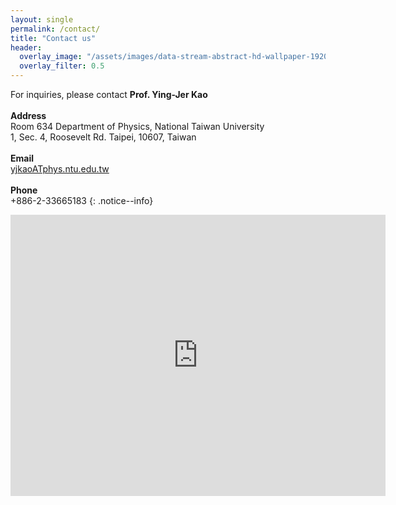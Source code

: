 ```yaml
---
layout: single
permalink: /contact/
title: "Contact us"
header:
  overlay_image: "/assets/images/data-stream-abstract-hd-wallpaper-1920x1080-2373.jpg"
  overlay_filter: 0.5
---
```


For inquiries, please contact  **Prof. Ying-Jer Kao**
<br>
<br>
**Address** <br>
Room 634
Department of Physics, National Taiwan University<br>
1, Sec. 4, Roosevelt Rd. Taipei, 10607, Taiwan
<br><br>
**Email** <br>
<a href="mailto:yjkao@phys.ntu.edu.tw" > yjkaoATphys.ntu.edu.tw </a> <br><br>
**Phone** <br>
+886-2-33665183
{: .notice--info}


<iframe src="https://www.google.com/maps/embed?pb=!1m18!1m12!1m3!1d3615.362417243132!2d121.53439581475877!3d25.021772044936014!2m3!1f0!2f0!3f0!3m2!1i1024!2i768!4f13.1!3m3!1m2!1s0x3442a9880445d3a3%3A0x525cc7fdb6d59bfc!2sNTU+Center+for+Condensed+Matter+Sciences!5e0!3m2!1sen!2sus!4v1538081593568" width="600" height="450" frameborder="0" style="border:0" allowfullscreen></iframe>
